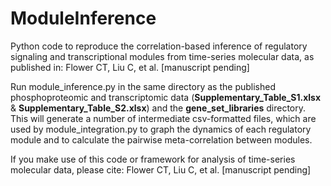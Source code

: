 # ModuleInference
Python code to reproduce the correlation-based inference of regulatory signaling and transcriptional modules from time-series molecular data, as published in: Flower CT, Liu C, et al. [manuscript pending]

Run module_inference.py in the same directory as the published phosphoproteomic and transcriptomic data (**Supplementary_Table_S1.xlsx** & **Supplementary_Table_S2.xlsx**) and the **gene_set_libraries** directory. This will generate a number of intermediate csv-formatted files, which are used by module_integration.py to graph the dynamics of each regulatory module and to calculate the pairwise meta-correlation between modules.

If you make use of this code or framework for analysis of time-series molecular data, please cite: Flower CT, Liu C, et al. [manuscript pending]
